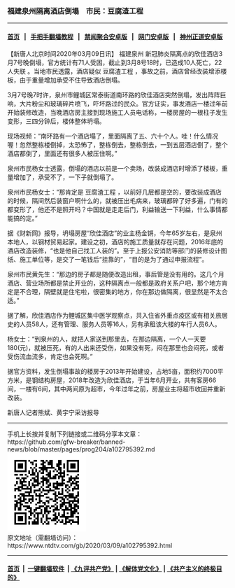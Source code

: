 ### 福建泉州隔离酒店倒塌　市民：豆腐渣工程
------------------------

#### [首页](https://github.com/gfw-breaker/banned-news/blob/master/README.md) &nbsp;&nbsp;|&nbsp;&nbsp; [手把手翻墙教程](https://github.com/gfw-breaker/guides/wiki) &nbsp;&nbsp;|&nbsp;&nbsp; [禁闻聚合安卓版](https://github.com/gfw-breaker/bn-android) &nbsp;&nbsp;|&nbsp;&nbsp; [网门安卓版](https://github.com/oGate2/oGate) &nbsp;&nbsp;|&nbsp;&nbsp; [神州正道安卓版](https://github.com/SzzdOgate/update) 



<div><div class="post_content" itemprop="articleBody">
 <p>
  【新唐人北京时间2020年03月09日讯】
  <ok href="https://www.ntdtv.com/gb/福建泉州.htm">
   福建泉州
  </ok>
  新冠肺炎隔离点的欣佳酒店3月7号晚倒塌，官方统计有71人受困，截止到3月8号18时，已造成10人死亡，22人失联 。当地市民透露，酒店疑似
  <ok href="https://www.ntdtv.com/gb/豆腐渣工程.htm">
   豆腐渣工程
  </ok>
  ，事故之前，酒店曾经改装增添楼板，由于重量增加承受不住导致酒店倒塌。
 </p>
 <p>
  3月7号晚7时许，泉州市鲤城区常泰街道南环路的欣佳酒店突然倒塌，发出阵阵巨响，大片粉尘和玻璃碎片喷飞，吓坏路过的民众。官方证实，事发酒店一楼过年前开始装修改造，当晚酒店房主接到现场施工人员电话称，一楼房屋的一根柱子发生变形，三四分钟后，楼体整体坍塌。
 </p>
 <p>
  现场视频：“南环路有一个酒店塌了，里面隔离了五、六十个人。哇！什么情况喔！忽然整栋楼倒掉，太恐怖了，整栋倒去，整栋倒去，一到五层酒店倒了，整个酒店都倒了，里面还有很多人被压住啊。”
 </p>
 <p>
  泉州市民杨女士透露，倒塌的酒店以前是一个卖场，改装成酒店时增添了楼板，重量增加了，承受不了，一下子就倒塌了。
 </p>
 <p>
  泉州市民杨女士：“那肯定是
  <ok href="https://www.ntdtv.com/gb/豆腐渣工程.htm">
   豆腐渣工程
  </ok>
  ，以前好几层都是空的，要改装成酒店的时候，隔间然后装窗户啊什么的，就被压出毛病来，玻璃都碎了好多遍，门有的都变形了，他还不是照开吗？中国就是走走后门，利益输送一下利益，什么事情都能搞的定。”
 </p>
 <p>
  据《财新网》报导，坍塌房屋“欣佳酒店”的业主杨金锵，今年65岁左右，是泉州本地人，以钢材贸易起家。建设之初，酒店的施工质量就存在问题，2016年底的酒店改造装修，“也是他自己找工人装的”。至于上报公安消防等部门的装修设计图纸、施工单位等，是交了一笔钱后“挂靠的”，“目的是为了通过申报流程”。
 </p>
 <p>
  泉州市民黄先生：“那边的房子都是随便改造出租，事后管是没有用的。这几个月酒店、营业场所都是禁止开业的，这种隔离点一般都是政府关系户吧，那个地方肯定是不合理，隔壁就是住宅啦，很密集的地方，你在那边做隔离，很显然是不太合适。”
 </p>
 <p>
  据了解，欣佳酒店作为鲤城区集中医学观察点，共入住省外重点疫区或有相关旅居史的人员58人，还有管理、服务人员等16人，另有承租该大楼的车行人员6人。
 </p>
 <p>
  杨女士：“到泉州的人，就把人家送到那里去，在那边隔离，一个人一天要180(元)，就被压死，有的人出来还受伤，如果没有死，闷在那里也会闷死，或者受伤流血流多，肯定也会死啊。”
 </p>
 <p>
  据官方资料，发生倒塌事故的楼房于2013年开始建设，占地5亩，面积约7000平方米，是钢结构房屋，2018年改造为欣佳酒店，于当年6月开业，共有客房66间，一楼有6间，其中两间原为超市，今年过年之前，房屋业主将超市收回并重新改装。
 </p>
 <p>
  新唐人记者熊斌、黄宇宁采访报导
 </p>
 <div class="single_ad">
 </div>
</div>
</div>
<hr/>
手机上长按并复制下列链接或二维码分享本文章：<br/>
https://github.com/gfw-breaker/banned-news/blob/master/pages/prog204/a102795392.md <br/>
<a href='https://github.com/gfw-breaker/banned-news/blob/master/pages/prog204/a102795392.md'><img src='https://github.com/gfw-breaker/banned-news/blob/master/pages/prog204/a102795392.md.png'/></a> <br/>
原文地址（需翻墙访问）：https://www.ntdtv.com/gb/2020/03/09/a102795392.html


------------------------
#### [首页](https://github.com/gfw-breaker/banned-news/blob/master/README.md) &nbsp;|&nbsp; [一键翻墙软件](https://github.com/gfw-breaker/nogfw/blob/master/README.md) &nbsp;| [《九评共产党》](https://github.com/gfw-breaker/9ping.md/blob/master/README.md#九评之一评共产党是什么) | [《解体党文化》](https://github.com/gfw-breaker/jtdwh.md/blob/master/README.md) | [《共产主义的终极目的》](https://github.com/gfw-breaker/gczydzjmd.md/blob/master/README.md)


<img src='http://gfw-breaker.win/banned-news/pages/prog204/a102795392.md' width='0px' height='0px'/>